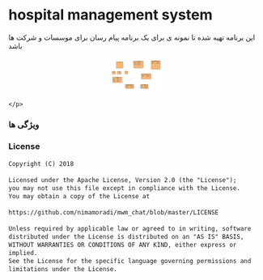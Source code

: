 # hospital management system

این برنامه تهیه شده تا نمونه ی برای یک برنامه پیام رسان برای موسسات و شرکت ها باشد
  <p align="center" >
        <img width="20%" src="images/database.png">
        
    </p>

### ویژگی ها 



### License

```
Copyright (C) 2018

Licensed under the Apache License, Version 2.0 (the "License");
you may not use this file except in compliance with the License.
You may obtain a copy of the License at

https://github.com/nimamoradi/mwm_chat/blob/master/LICENSE

Unless required by applicable law or agreed to in writing, software
distributed under the License is distributed on an "AS IS" BASIS,
WITHOUT WARRANTIES OR CONDITIONS OF ANY KIND, either express or implied.
See the License for the specific language governing permissions and
limitations under the License.

```